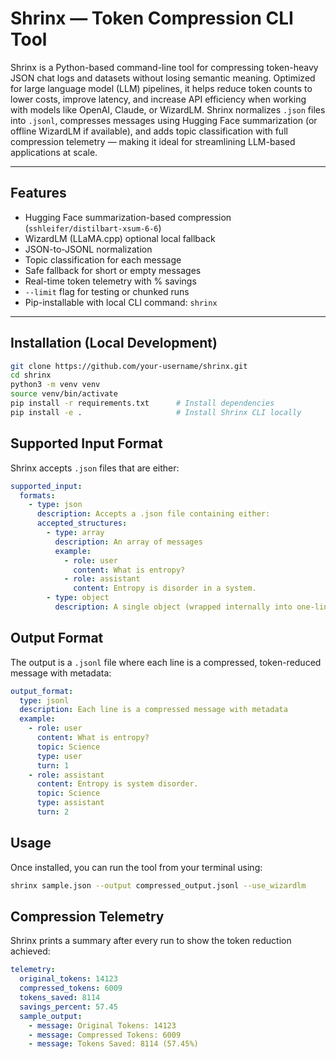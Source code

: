 #  Shrinx — Token Compression CLI Tool

Shrinx is a Python-based command-line tool for compressing token-heavy JSON chat logs and datasets without losing semantic meaning. Optimized for large language model (LLM) pipelines, it helps reduce token counts to lower costs, improve latency, and increase API efficiency when working with models like OpenAI, Claude, or WizardLM. Shrinx normalizes `.json` files into `.jsonl`, compresses messages using Hugging Face summarization (or offline WizardLM if available), and adds topic classification with full compression telemetry — making it ideal for streamlining LLM-based applications at scale.

---

##  Features

-  Hugging Face summarization-based compression (`sshleifer/distilbart-xsum-6-6`)
-  WizardLM (LLaMA.cpp) optional local fallback
-  JSON-to-JSONL normalization
-  Topic classification for each message
-  Safe fallback for short or empty messages
-  Real-time token telemetry with % savings
-  `--limit` flag for testing or chunked runs
-  Pip-installable with local CLI command: `shrinx`

---

##  Installation (Local Development)

```bash
git clone https://github.com/your-username/shrinx.git
cd shrinx
python3 -m venv venv
source venv/bin/activate
pip install -r requirements.txt      # Install dependencies
pip install -e .                     # Install Shrinx CLI locally
```

##  Supported Input Format

Shrinx accepts `.json` files that are either:

```yaml
supported_input:
  formats:
    - type: json
      description: Accepts a .json file containing either:
      accepted_structures:
        - type: array
          description: An array of messages
          example:
            - role: user
              content: What is entropy?
            - role: assistant
              content: Entropy is disorder in a system.
        - type: object
          description: A single object (wrapped internally into one-line JSONL)
```

##  Output Format

The output is a `.jsonl` file where each line is a compressed, token-reduced message with metadata:

```yaml
output_format:
  type: jsonl
  description: Each line is a compressed message with metadata
  example:
    - role: user
      content: What is entropy?
      topic: Science
      type: user
      turn: 1
    - role: assistant
      content: Entropy is system disorder.
      topic: Science
      type: assistant
      turn: 2
```
##   Usage
Once installed, you can run the tool from your terminal using:

```bash
shrinx sample.json --output compressed_output.jsonl --use_wizardlm
```
##  Compression Telemetry

Shrinx prints a summary after every run to show the token reduction achieved:

```yaml
telemetry:
  original_tokens: 14123
  compressed_tokens: 6009
  tokens_saved: 8114
  savings_percent: 57.45
  sample_output:
    - message: Original Tokens: 14123
    - message: Compressed Tokens: 6009
    - message: Tokens Saved: 8114 (57.45%)
```

